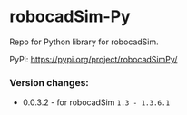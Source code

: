 # robocadSim-Py
Repo for Python library for robocadSim.

PyPi: https://pypi.org/project/robocadSimPy/

<h3>Version changes:</h3>  

- 0.0.3.2 - for robocadSim ```1.3 - 1.3.6.1```
